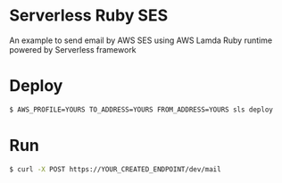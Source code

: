 # Serverless Ruby SES

An example to send email by AWS SES using AWS Lamda Ruby runtime powered by Serverless framework

# Deploy

```bash
$ AWS_PROFILE=YOURS TO_ADDRESS=YOURS FROM_ADDRESS=YOURS sls deploy
```

# Run

```bash
$ curl -X POST https://YOUR_CREATED_ENDPOINT/dev/mail
```

